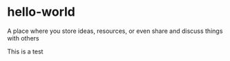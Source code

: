 # hello-world
A place where you store ideas, resources, or even share and discuss things with others

This is a test
